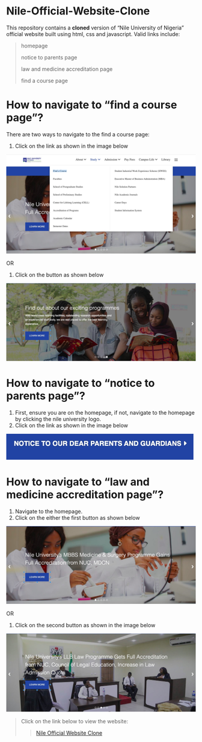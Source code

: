 # Nile-Official-Website-Clone

This repository contains a **cloned** version of “Nile University of Nigeria” official website built using html, css and javascript. Valid links include:

> homepage
>
> notice to parents page
>
> law and medicine accreditation page
>
> find a course page

# How to navigate to “find a course page”?

There are two ways to navigate to the find a course page:

1. Click on the link as shown in the image below

![find a course](/user-manual/find-a-course.jpg)

OR

1. Click on the button as shown below

![find a course button](/user-manual/find-a-course-button.jpg)

# How to navigate to “notice to parents page”?

1. First, ensure you are on the homepage, if not, navigate to the homepage by clicking the nile university logo.
2. Click on the link as shown in the image below

![important information](/user-manual/important-info.jpg)

# How to navigate to “law and medicine accreditation page”?

1. Navigate to the homepage.
2. Click on the either the first button as shown below

![learn more button](/user-manual/learn-more-1.jpg)

OR

1. Click on the second button as shown in the image below

![learn more button](/user-manual/learn-more-2.jpg)

> Click on the link below to view the website:
>
>> [Nile Official Website Clone](https://shaba-imran.github.io/Nile-Official-Website-Clone/)
